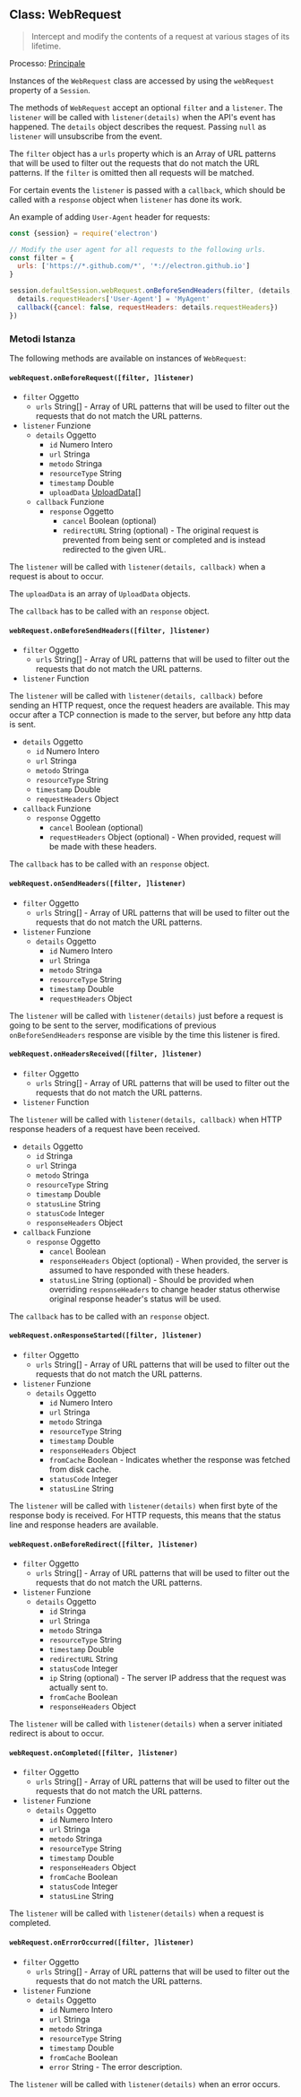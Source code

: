 ## Class: WebRequest

> Intercept and modify the contents of a request at various stages of its lifetime.

Processo: [Principale](../glossary.md#main-process)

Instances of the `WebRequest` class are accessed by using the `webRequest` property of a `Session`.

The methods of `WebRequest` accept an optional `filter` and a `listener`. The `listener` will be called with `listener(details)` when the API's event has happened. The `details` object describes the request. Passing `null` as `listener` will unsubscribe from the event.

The `filter` object has a `urls` property which is an Array of URL patterns that will be used to filter out the requests that do not match the URL patterns. If the `filter` is omitted then all requests will be matched.

For certain events the `listener` is passed with a `callback`, which should be called with a `response` object when `listener` has done its work.

An example of adding `User-Agent` header for requests:

```javascript
const {session} = require('electron')

// Modify the user agent for all requests to the following urls.
const filter = {
  urls: ['https://*.github.com/*', '*://electron.github.io']
}

session.defaultSession.webRequest.onBeforeSendHeaders(filter, (details, callback) => {
  details.requestHeaders['User-Agent'] = 'MyAgent'
  callback({cancel: false, requestHeaders: details.requestHeaders})
})
```

### Metodi Istanza

The following methods are available on instances of `WebRequest`:

#### `webRequest.onBeforeRequest([filter, ]listener)`

* `filter` Oggetto 
  * `urls` String[] - Array of URL patterns that will be used to filter out the requests that do not match the URL patterns.
* `listener` Funzione 
  * `details` Oggetto 
    * `id` Numero Intero
    * `url` Stringa
    * `metodo` Stringa
    * `resourceType` String
    * `timestamp` Double
    * `uploadData` [UploadData[]](structures/upload-data.md)
  * `callback` Funzione 
    * `response` Oggetto 
      * `cancel` Boolean (optional)
      * `redirectURL` String (optional) - The original request is prevented from being sent or completed and is instead redirected to the given URL.

The `listener` will be called with `listener(details, callback)` when a request is about to occur.

The `uploadData` is an array of `UploadData` objects.

The `callback` has to be called with an `response` object.

#### `webRequest.onBeforeSendHeaders([filter, ]listener)`

* `filter` Oggetto 
  * `urls` String[] - Array of URL patterns that will be used to filter out the requests that do not match the URL patterns.
* `listener` Function

The `listener` will be called with `listener(details, callback)` before sending an HTTP request, once the request headers are available. This may occur after a TCP connection is made to the server, but before any http data is sent.

* `details` Oggetto 
  * `id` Numero Intero
  * `url` Stringa
  * `metodo` Stringa
  * `resourceType` String
  * `timestamp` Double
  * `requestHeaders` Object
* `callback` Funzione 
  * `response` Oggetto 
    * `cancel` Boolean (optional)
    * `requestHeaders` Object (optional) - When provided, request will be made with these headers.

The `callback` has to be called with an `response` object.

#### `webRequest.onSendHeaders([filter, ]listener)`

* `filter` Oggetto 
  * `urls` String[] - Array of URL patterns that will be used to filter out the requests that do not match the URL patterns.
* `listener` Funzione 
  * `details` Oggetto 
    * `id` Numero Intero
    * `url` Stringa
    * `metodo` Stringa
    * `resourceType` String
    * `timestamp` Double
    * `requestHeaders` Object

The `listener` will be called with `listener(details)` just before a request is going to be sent to the server, modifications of previous `onBeforeSendHeaders` response are visible by the time this listener is fired.

#### `webRequest.onHeadersReceived([filter, ]listener)`

* `filter` Oggetto 
  * `urls` String[] - Array of URL patterns that will be used to filter out the requests that do not match the URL patterns.
* `listener` Function

The `listener` will be called with `listener(details, callback)` when HTTP response headers of a request have been received.

* `details` Oggetto 
  * `id` Stringa
  * `url` Stringa
  * `metodo` Stringa
  * `resourceType` String
  * `timestamp` Double
  * `statusLine` String
  * `statusCode` Integer
  * `responseHeaders` Object
* `callback` Funzione 
  * `response` Oggetto 
    * `cancel` Boolean
    * `responseHeaders` Object (optional) - When provided, the server is assumed to have responded with these headers.
    * `statusLine` String (optional) - Should be provided when overriding `responseHeaders` to change header status otherwise original response header's status will be used.

The `callback` has to be called with an `response` object.

#### `webRequest.onResponseStarted([filter, ]listener)`

* `filter` Oggetto 
  * `urls` String[] - Array of URL patterns that will be used to filter out the requests that do not match the URL patterns.
* `listener` Funzione 
  * `details` Oggetto 
    * `id` Numero Intero
    * `url` Stringa
    * `metodo` Stringa
    * `resourceType` String
    * `timestamp` Double
    * `responseHeaders` Object
    * `fromCache` Boolean - Indicates whether the response was fetched from disk cache.
    * `statusCode` Integer
    * `statusLine` String

The `listener` will be called with `listener(details)` when first byte of the response body is received. For HTTP requests, this means that the status line and response headers are available.

#### `webRequest.onBeforeRedirect([filter, ]listener)`

* `filter` Oggetto 
  * `urls` String[] - Array of URL patterns that will be used to filter out the requests that do not match the URL patterns.
* `listener` Funzione 
  * `details` Oggetto 
    * `id` Stringa
    * `url` Stringa
    * `metodo` Stringa
    * `resourceType` String
    * `timestamp` Double
    * `redirectURL` String
    * `statusCode` Integer
    * `ip` String (optional) - The server IP address that the request was actually sent to.
    * `fromCache` Boolean
    * `responseHeaders` Object

The `listener` will be called with `listener(details)` when a server initiated redirect is about to occur.

#### `webRequest.onCompleted([filter, ]listener)`

* `filter` Oggetto 
  * `urls` String[] - Array of URL patterns that will be used to filter out the requests that do not match the URL patterns.
* `listener` Funzione 
  * `details` Oggetto 
    * `id` Numero Intero
    * `url` Stringa
    * `metodo` Stringa
    * `resourceType` String
    * `timestamp` Double
    * `responseHeaders` Object
    * `fromCache` Boolean
    * `statusCode` Integer
    * `statusLine` String

The `listener` will be called with `listener(details)` when a request is completed.

#### `webRequest.onErrorOccurred([filter, ]listener)`

* `filter` Oggetto 
  * `urls` String[] - Array of URL patterns that will be used to filter out the requests that do not match the URL patterns.
* `listener` Funzione 
  * `details` Oggetto 
    * `id` Numero Intero
    * `url` Stringa
    * `metodo` Stringa
    * `resourceType` String
    * `timestamp` Double
    * `fromCache` Boolean
    * `error` String - The error description.

The `listener` will be called with `listener(details)` when an error occurs.